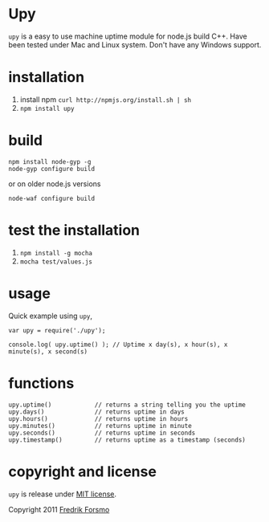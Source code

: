 # Upy

`upy` is a easy to use machine uptime module for node.js build C++.
Have been tested under Mac and Linux system. Don't have any Windows support.

# installation
1. install npm `curl http://npmjs.org/install.sh | sh`
2. `npm install upy`

# build
	npm install node-gyp -g
	node-gyp configure build

or on older node.js versions

	node-waf configure build

# test the installation
1. `npm install -g mocha`
2. `mocha test/values.js`

# usage
Quick example using `upy`,

	var upy = require('./upy');
	
	console.log( upy.uptime() ); // Uptime x day(s), x hour(s), x minute(s), x second(s)

# functions
	upy.uptime()			// returns a string telling you the uptime
	upy.days()				// returns uptime in days
	upy.hours()				// returns uptime in hours
	upy.minutes()			// returns uptime in minute
	upy.seconds()			// returns uptime in seconds
	upy.timestamp()			// returns uptime as a timestamp (seconds)


# copyright and license 
`upy` is release under [MIT license](http://frozzare.mit-license.org/).

Copyright 2011 [Fredrik Forsmo](http://forsmo.me)
